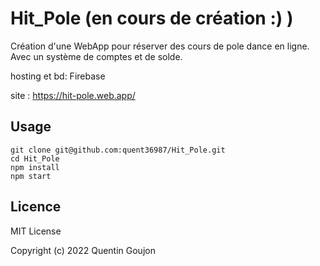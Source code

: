 # Hit_Pole (en cours de création :) )

Création d'une WebApp pour réserver des cours de pole dance en ligne. Avec un système de comptes et de solde.

hosting et bd: Firebase

site : https://hit-pole.web.app/

## Usage

```shell
git clone git@github.com:quent36987/Hit_Pole.git
cd Hit_Pole
npm install
npm start
```

## Licence

MIT License

Copyright (c) 2022 Quentin Goujon

